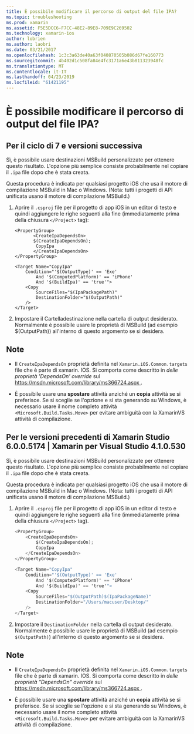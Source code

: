 ```yaml
---
title: È possibile modificare il percorso di output del file IPA?
ms.topic: troubleshooting
ms.prod: xamarin
ms.assetid: F5E5DCC6-F7CC-48E2-89E8-709E9C269502
ms.technology: xamarin-ios
author: lobrien
ms.author: laobri
ms.date: 03/21/2017
ms.openlocfilehash: 1c3c3a63de40a63f040870505b086d67fe160773
ms.sourcegitcommit: 4b402d1c508fa84e4fc3171a6e43b811323948fc
ms.translationtype: MT
ms.contentlocale: it-IT
ms.lasthandoff: 04/23/2019
ms.locfileid: "61421195"
---
```

# <a name="can-i-change-the-output-path-of-the-ipa-file"></a>È possibile modificare il percorso di output del file IPA?

## <a name="for-cycle-7-and-higher"></a>Per il ciclo di 7 e versioni successiva
Sì, è possibile usare destinazioni MSBuild personalizzate per ottenere questo risultato. L'opzione più semplice consiste probabilmente nel copiare il `.ipa` file dopo che è stata creata.

Questa procedura è indicata per qualsiasi progetto iOS che usa il motore di compilazione MSBuild in Mac o Windows. (Nota: tutti i progetti di API unificata usano il motore di compilazione MSBuild.)

1. Aprire il `.csproj` file per il progetto di app iOS in un editor di testo e quindi aggiungere le righe seguenti alla fine (immediatamente prima della chiusura `</Project>` tag):
    
    ```
    <PropertyGroup>
           <CreateIpaDependsOn>
           $(CreateIpaDependsOn);
            CopyIpa
           </CreateIpaDependsOn>
    </PropertyGroup>
    
    <Target Name="CopyIpa"
        Condition="'$(OutputType)' == 'Exe'
            And '$(ComputedPlatform)' == 'iPhone'
            And '$(BuildIpa)' == 'true'">
        <Copy
            SourceFiles="$(IpaPackagePath)"
            DestinationFolder="$(OutputPath)"
        />
    </Target>
    ```

2. Impostare il Cartelladestinazione nella cartella di output desiderato. Normalmente è possibile usare le proprietà di MSBuild (ad esempio $(OutputPath)) all'interno di questo argomento se si desidera.

## <a name="notes"></a>Note
- Il `CreateIpaDependsOn` proprietà definita nel `Xamarin.iOS.Common.targets` file che è parte di xamarin. IOS. Si comporta come descritto in *delle proprietà 'DependsOn' override* sul [ https://msdn.microsoft.com/library/ms366724.aspx ](https://msdn.microsoft.com/library/ms366724.aspx).

- È possibile usare una **spostare** attività anziché un **copia** attività se si preferisce. Se si sceglie se l'opzione e si sta generando su Windows, è necessario usare il nome completo attività `<Microsoft.Build.Tasks.Move>` per evitare ambiguità con la XamarinVS attività di compilazione.

## <a name="for-versions-before-xamarin-studio-6005174--xamarin-for-visual-studio-410530"></a>Per le versioni precedenti di Xamarin Studio 6.0.0.5174 | Xamarin per Visual Studio 4.1.0.530

Sì, è possibile usare destinazioni MSBuild personalizzate per ottenere questo risultato. L'opzione più semplice consiste probabilmente nel copiare il `.ipa` file dopo che è stata creata.

Questa procedura è indicata per qualsiasi progetto iOS che usa il motore di compilazione MSBuild in Mac o Windows. (Nota: tutti i progetti di API unificata usano il motore di compilazione MSBuild.)

1. Aprire il `.csproj` file per il progetto di app iOS in un editor di testo e quindi aggiungere le righe seguenti alla fine (immediatamente prima della chiusura `</Project>` tag).

    ```csharp
    <PropertyGroup>
        <CreateIpaDependsOn>
            $(CreateIpaDependsOn);
            CopyIpa
        </CreateIpaDependsOn>
    </PropertyGroup>
    
    <Target Name="CopyIpa"
        Condition="'$(OutputType)' == 'Exe'
            And '$(ComputedPlatform)' == 'iPhone'
            And '$(BuildIpa)' == 'true'">
        <Copy
            SourceFiles="$(OutputPath)$(IpaPackageName)"
            DestinationFolder="/Users/macuser/Desktop/"
        />
    </Target>
    ```

2. Impostare il `DestinationFolder` nella cartella di output desiderato. Normalmente è possibile usare le proprietà di MSBuild (ad esempio `$(OutputPath)`) all'interno di questo argomento se si desidera.

## <a name="notes"></a>Note
- Il `CreateIpaDependsOn` proprietà definita nel `Xamarin.iOS.Common.targets` file che è parte di xamarin. IOS. Si comporta come descritto in *delle proprietà "DependsOn" override* sul [ https://msdn.microsoft.com/library/ms366724.aspx ](https://msdn.microsoft.com/library/ms366724.aspx).

- È possibile usare una **spostare** attività anziché un **copia** attività se si preferisce. Se si sceglie se l'opzione e si sta generando su Windows, è necessario usare il nome completo attività `<Microsoft.Build.Tasks.Move>` per evitare ambiguità con la XamarinVS attività di compilazione.
